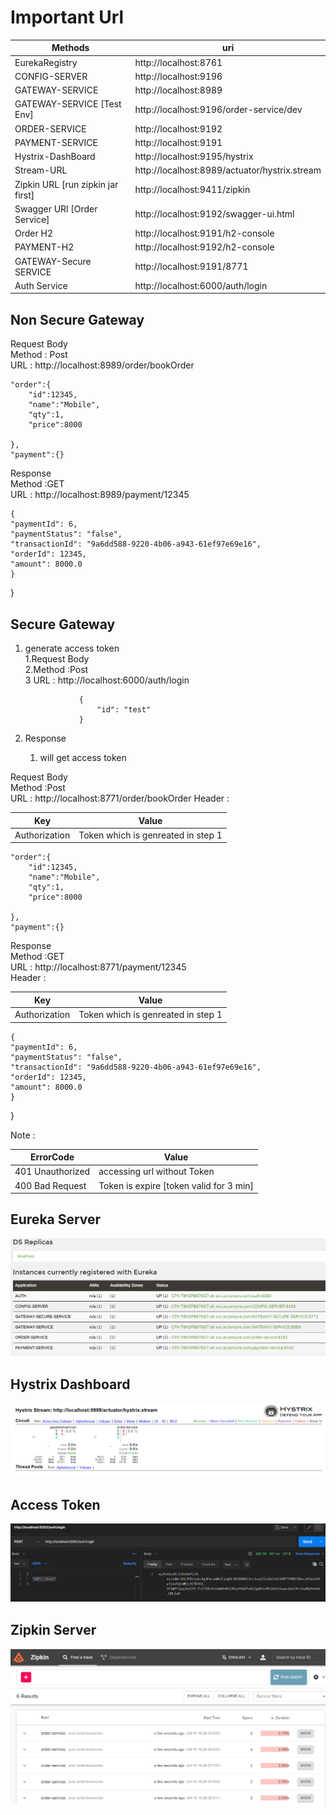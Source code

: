 #  Important Url 

| Methods                           | 	uri                              |
|-----------------------------------|-----------------------------------|
| EurekaRegistry	                   | http://localhost:8761	              |
| CONFIG-SERVER	                    | http://localhost:9196	            |
| GATEWAY-SERVICE	                  | http://localhost:8989             |
| GATEWAY-SERVICE	[Test Env]        | http://localhost:9196/order-service/dev          |
| ORDER-SERVICE	                    | http://localhost:9192             |
| PAYMENT-SERVICE	                  | http://localhost:9191             |
| Hystrix-DashBoard	                | http://localhost:9195/hystrix     |
| Stream-URL	                       | http://localhost:8989/actuator/hystrix.stream |
 | Zipkin URL [run zipkin jar first] | http://localhost:9411/zipkin  |
| Swagger URl [Order Service]       | http://localhost:9192/swagger-ui.html   |
| Order H2                          | http://localhost:9191/h2-console  |
| PAYMENT-H2	                       | http://localhost:9192/h2-console  |
| GATEWAY-Secure SERVICE	           | http://localhost:9191/8771       |
| Auth Service	                     | http://localhost:6000/auth/login    |

			
**Non Secure Gateway**
-----------------------------------------------------

Request Body <br>
    Method : Post <br>
    URL : http://localhost:8989/order/bookOrder 

	"order":{
		"id":12345,
		"name":"Mobile",
		"qty":1,
		"price":8000
		
	},
	"payment":{}

Response <br>
Method :GET<br>
URL : http://localhost:8989/payment/12345

	{
    "paymentId": 6,
    "paymentStatus": "false",
    "transactionId": "9a6dd588-9220-4b06-a943-61ef97e69e16",
    "orderId": 12345,
    "amount": 8000.0
    }
}

**Secure Gateway**
-----------------------------------------------------


1. generate access token <br>
   1.Request Body <br>
   2.Method :Post  <br>
   3 URL : http://localhost:6000/auth/login

                   {
                       "id": "test"	
                   }
2. Response 
   1. will get access token

Request Body <br>
Method :Post <br>
URL : http://localhost:8771/order/bookOrder
Header :

| Key           | 	Value                             |
|---------------|------------------------------------|
| Authorization	 | Token which is genreated in step 1 |

	"order":{
		"id":12345,
		"name":"Mobile",
		"qty":1,
		"price":8000
		
	},
	"payment":{}

Response <br>
Method :GET <br>
URL : http://localhost:8771/payment/12345 <br>
Header :

| Key           | 	Value                             |
|---------------|------------------------------------|
| Authorization	 | Token which is genreated in step 1 |


	{
    "paymentId": 6,
    "paymentStatus": "false",
    "transactionId": "9a6dd588-9220-4b06-a943-61ef97e69e16",
    "orderId": 12345,
    "amount": 8000.0
    }
}

Note :

| ErrorCode         | 	Value                                  |
|-------------------|-----------------------------------------|
| 401 Unauthorized	 | accessing url without Token             |
| 400 Bad Request   | Token is expire [token valid for 3 min] |




**Eureka Server**
-----------------------------------------------------
![ ](img/eureka.PNG)


**Hystrix Dashboard**
-----------------------------------------------------
![ ](img/hystrix.PNG)


**Access Token**
-----------------------------------------------------
![ ](img/access%20token.PNG)


**Zipkin Server**
-----------------------------------------------------
![ ](img/zipkin.PNG)
